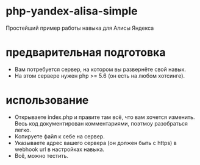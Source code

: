 # php-yandex-alisa-simple
Простейший пример работы навыка для Алисы Яндекса

# предварительная подготовка

- Вам потребуется сервер, на котором вы развернёте свой навык.
- На этом сервере нужен php >= 5.6 (он есть на любом хотсинге).

# использование

- Открываете index.php и правите там всё, что вам хочется изменить. Весь код документирован комментариями, поэтмоу разобраться легко.
- Копируете файл к себе на сервер.
- Указываете адрес вашего сервера (он должен быть с https) в webhook url в настройках навыка.
- Всё, можно тестить.
